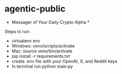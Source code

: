 # agentic-public

* Messager of Your Daily Crypto Alpha *

Steps to run:
- virtualenv env
- Windows: venv/scripts/activate
- Mac: source venv/bin/activate
- pip install -r requirements.txt
- create .env file with your OpenAI, X, and Reddit keys
- In terminal run python main.py